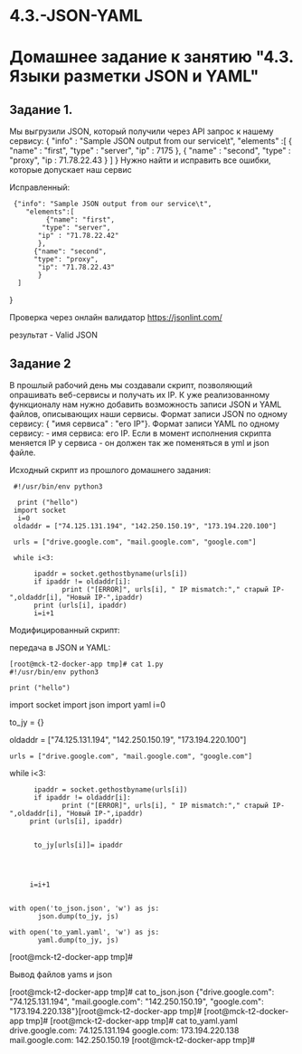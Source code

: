# 4.3.-JSON-YAML

# Домашнее задание к занятию "4.3. Языки разметки JSON и YAML"

## Задание 1.

  Мы выгрузили JSON, который получили через API запрос к нашему сервису:
      { "info" : "Sample JSON output from our service\t",
      "elements" :[
            { "name" : "first",
           "type" : "server",
            "ip" : 7175 
           },
           { "name" : "second",
            "type" : "proxy",
           "ip : 71.78.22.43
           }
        ]
   }
  Нужно найти и исправить все ошибки, которые допускает наш сервис

  Исправленный:

     {"info": "Sample JSON output from our service\t",
        "elements":[
             {"name": "first",
            "type": "server",
           "ip" : "71.78.22.42" 
           },
          {"name": "second",
          "type": "proxy",
           "ip": "71.78.22.43"
           }
      ]
   }

  Проверка через онлайн валидатор https://jsonlint.com/

  результат - Valid JSON

## Задание 2

  В прошлый рабочий день мы создавали скрипт, позволяющий опрашивать веб-сервисы и получать их IP. 
К уже реализованному функционалу нам нужно добавить возможность записи JSON и YAML файлов, 
описывающих наши сервисы. Формат записи JSON по одному сервису: { "имя сервиса" : "его IP"}. 
Формат записи YAML по одному сервису: - имя сервиса: его IP. 
Если в момент исполнения скрипта меняется IP у сервиса - он должен так же поменяться в yml и json файле.

Исходный скрипт из прошлого домашнего задания:

     #!/usr/bin/env python3
    
      print ("hello")
     import socket
      i=0
     oldaddr = ["74.125.131.194", "142.250.150.19", "173.194.220.100"]
    
     urls = ["drive.google.com", "mail.google.com", "google.com"]
  
     while i<3:
  
          ipaddr = socket.gethostbyname(urls[i])
          if ipaddr != oldaddr[i]:
                 print ("[ERROR]", urls[i], " IP mismatch:"," старый IP-",oldaddr[i], "Новый IP-",ipaddr)
          print (urls[i], ipaddr)
          i=i+1



  Модифицированный скрипт:

  передача в JSON и YAML:

    [root@mck-t2-docker-app tmp]# cat 1.py
    #!/usr/bin/env python3
  
    print ("hello")
   import socket
   import json
    import yaml
    i=0
   
   to_jy = {}

   oldaddr = ["74.125.131.194", "142.250.150.19", "173.194.220.100"]
  
    urls = ["drive.google.com", "mail.google.com", "google.com"]
  
   while i<3:
  
          ipaddr = socket.gethostbyname(urls[i])
          if ipaddr != oldaddr[i]:
                 print ("[ERROR]", urls[i], " IP mismatch:"," старый IP-",oldaddr[i], "Новый IP-",ipaddr)
         print (urls[i], ipaddr)
  
  
          to_jy[urls[i]]= ipaddr
  
  
    
  
         i=i+1
  
  
    with open('to_json.json', 'w') as js:
           json.dump(to_jy, js)
  
    with open('to_yaml.yaml', 'w') as js:
           yaml.dump(to_jy, js)
  

  [root@mck-t2-docker-app tmp]#

  
Вывод файлов yams и json 
  
  [root@mck-t2-docker-app tmp]# cat to_json.json
  {"drive.google.com": "74.125.131.194", "mail.google.com": "142.250.150.19", "google.com": "173.194.220.138"}[root@mck-t2-docker-app tmp]#
  [root@mck-t2-docker-app tmp]#
  [root@mck-t2-docker-app tmp]# cat to_yaml.yaml
  drive.google.com: 74.125.131.194
  google.com: 173.194.220.138
  mail.google.com: 142.250.150.19
  [root@mck-t2-docker-app tmp]#










